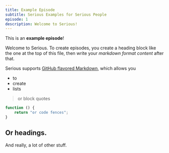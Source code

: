 ```yaml
---
title: Example Episode
subtitle: Serious Examples for Serious People
episode: 1
description: Welcome to Serious!
---
```

This is an **example episode**!

Welcome to Serious. To create episodes, you create a heading block like the one at the top of this file, then write your *markdown format content* after that.

Serious supports [GitHub flavored Markdown](https://guides.github.com/features/mastering-markdown/), which allows you  
- to  
- create  
- lists  

> or block quotes

```javascript
function () {
    return "or code fences";
}
```

## Or headings.

And really, a lot of other stuff.